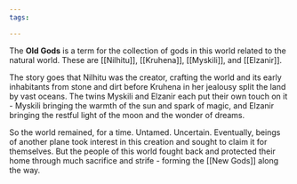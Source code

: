 ```yaml
---
tags:

---
```

The **Old Gods** is a term for the collection of gods in this world related to the natural world. These are [[Nilhitu]], [[Kruhena]], [[Myskili]], and [[Elzanir]].

The story goes that Nilhitu was the creator, crafting the world and its early inhabitants from stone and dirt before Kruhena in her jealousy split the land by vast oceans. The twins Myskili and Elzanir each put their own touch on it - Myskili bringing the warmth of the sun and spark of magic, and Elzanir bringing the restful light of the moon and the wonder of dreams.

So the world remained, for a time. Untamed. Uncertain. Eventually, beings of another plane took interest in this creation and sought to claim it for themselves. But the people of this world fought back and protected their home through much sacrifice and strife - forming the [[New Gods]] along the way.